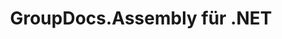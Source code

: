---
title: GroupDocs.Assembly für .NET
type: docs
weight: 10
url: /de/net/
description: GroupDocs.Assembly für .NET-API-Referenzen enthalten Beispiele, Codeausschnitte und API-Dokumentation. Es stellt Namespaces, Klassen, Schnittstellen und andere API-Details bereit.
is_root: true
---